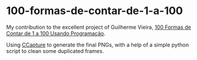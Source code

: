 # 100-formas-de-contar-de-1-a-100
My contribution to the excellent project of Guilherme Vieira, [100 Formas de Contar de 1 a 100 Usando Programação](https://1-100.github.io/).

Using [CCapture](https://github.com/spite/ccapture.js) to generate the final PNGs, with a help of a simple python script to clean some duplicated frames.
